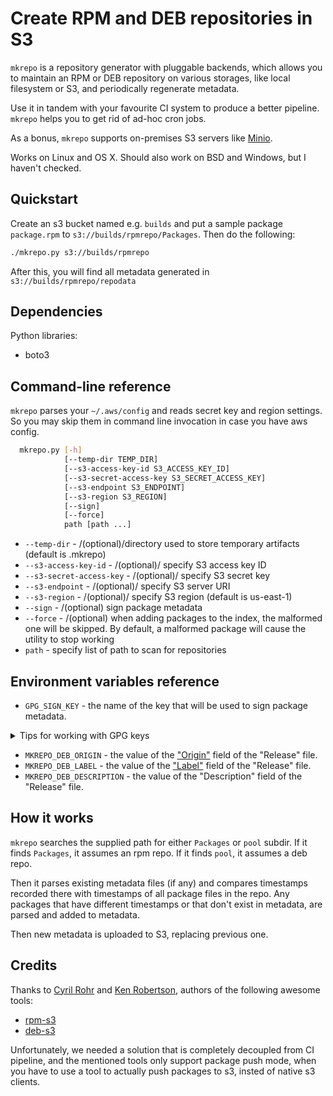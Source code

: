 # Create RPM and DEB repositories in S3

`mkrepo` is a repository generator with pluggable backends,
which allows you to maintain an RPM or DEB repository on various
storages, like local filesystem or S3, and periodically regenerate metadata.

Use it in tandem with your favourite CI system to produce a better pipeline.
`mkrepo` helps you to get rid of ad-hoc cron jobs.

As a bonus, `mkrepo` supports on-premises S3 servers like [Minio](http://minio.io).

Works on Linux and OS X. Should also work on BSD and Windows, but I haven't checked.

## Quickstart

Create an s3 bucket named e.g. `builds` and put a sample package `package.rpm` to `s3://builds/rpmrepo/Packages`. Then do the following:

``` bash
./mkrepo.py s3://builds/rpmrepo
```

After this, you will find all metadata generated in `s3://builds/rpmrepo/repodata`

## Dependencies

Python libraries:

* boto3

## Command-line reference

`mkrepo` parses your `~/.aws/config` and reads secret key and region settings.
So you may skip them in command line invocation in case you have aws config.

``` bash
  mkrepo.py [-h] 
            [--temp-dir TEMP_DIR]
            [--s3-access-key-id S3_ACCESS_KEY_ID]
            [--s3-secret-access-key S3_SECRET_ACCESS_KEY]
            [--s3-endpoint S3_ENDPOINT]
            [--s3-region S3_REGION]
            [--sign]
            [--force]
            path [path ...]
```

* `--temp-dir` - /(optional)/directory used to store temporary artifacts (default is .mkrepo)
* `--s3-access-key-id` - /(optional)/ specify S3 access key ID
* `--s3-secret-access-key` - /(optional)/ specify S3 secret key
* `--s3-endpoint` - /(optional)/ specify S3 server URI
* `--s3-region` - /(optional)/ specify S3 region (default is us-east-1)
* `--sign` - /(optional) sign package metadata
* `--force` - /(optional) when adding packages to the index, the malformed one
  will be skipped. By default, a malformed package will cause the utility to
  stop working
* `path` - specify list of path to scan for repositories

## Environment variables reference

* `GPG_SIGN_KEY` - the name of the key that will be used to sign package metadata.

<details><summary>Tips for working with GPG keys</summary>

   * Create a new key:
   ``` bash
   gpg --full-generate-key
   ```
   * To view all your keys, you can use:
   ``` bash
   gpg --list-secret-keys --keyid-format LONG
   ```
   * Scripts can use something like this to get the Key ID:
   ``` bash
   export GPG_SIGN_KEY="$(gpg --list-secret-keys --with-colons | grep ^sec: | cut -d: -f5)"
   ```
   * Export the key in ASCII armored format:
   ``` bash
   gpg --armor --export-secret-keys MYKEYID > mykeys.asc
   ```
   * Import the key:
   ``` bash
   cat mykeys.asc | gpg --batch --import
   ```

</details>

* `MKREPO_DEB_ORIGIN` - the value of the ["Origin"](https://wiki.debian.org/DebianRepository/Format#Origin)
  field of the "Release" file.
* `MKREPO_DEB_LABEL` - the value of the ["Label"](https://wiki.debian.org/DebianRepository/Format#Label)
  field of the "Release" file.
* `MKREPO_DEB_DESCRIPTION` - the value of the "Description" field of the "Release" file.

## How it works

`mkrepo` searches the supplied path for either `Packages` or `pool` subdir. If
it finds `Packages`, it assumes an rpm repo. If it finds `pool`, it assumes a
deb repo.

Then it parses existing metadata files (if any) and compares timestamps recorded
there with timestamps of all package files in the repo. Any packages that have
different timestamps or that don't exist in metadata, are parsed and added to
metadata.

Then new metadata is uploaded to S3, replacing previous one.

## Credits

Thanks to [Cyril Rohr](https://github.com/crohr) and [Ken Robertson](https://github.com/krobertson), authors of the following awesome tools:

* [rpm-s3](https://github.com/crohr/rpm-s3)
* [deb-s3](https://github.com/krobertson/deb-s3)

Unfortunately, we needed a solution that is completely decoupled from CI pipeline,
and the mentioned tools only support package push mode, when you have to use a
tool to actually push packages to s3, insted of native s3 clients.

